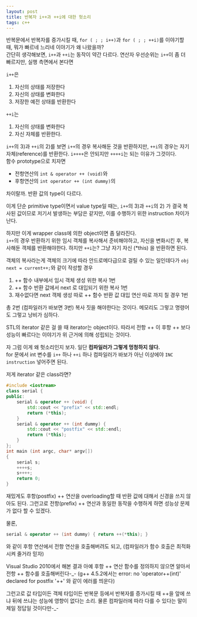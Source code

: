 ```yaml
---
layout: post
title: 반복자 i++과 ++i에 대한 헛소리
tags: c++
---
```


반복문에서 반복자를 증가시킬 때, `for ( ; ; i++)`과 `for ( ; ; ++i)`를 이야기할 때, 뭐가 빠르네 느리네 이야기가 왜 나왔을까?  
간단히 생각해보면, `i++`과 `++i`는 동작이 약간 다르다. 연산자 우선순위는 `i++`이 좀 더 빠르지만, 실행 측면에서 본다면

`i++`은

1. 자신의 상태를 저장한다
2. 자신의 상태를 변화한다
3. 저장한 예전 상태를 반환한다

`++i`는

1. 자신의 상태를 변화한다
2. 자신 자체를 반환한다.

`i++`의 3)과 `++i`의 2)를 보면 `i++`의 경우 복사해둔 것을 반환하지만, `++i`의 경우는 자기 자체(reference)를 반환한다. `i++++`은 안되지만 `++++i`는 되는 이유가 그것이다.  
함수 prototype으로 치자면

* 전항연산의 `int & operator ++ (void)`와 
* 후항연산의 `int operator ++ (int dummy)`의

차이랄까. 반환 값의 type이 다르다.

이게 단순 primitive type이면서 value type일 때는, `i++`의 3)과 `++i`의 2) 가 결국 복사된 값이므로 저기서 발생하는 부담은 같지만, 이를 수행하기 위한 instruction 차이가 난다.

하지만 이게 wrapper class에 의한 object이면 좀 달라진다.  
`i++`의 경우 반환하기 위한 임시 객체를 복사해서 준비해야하고, 자신을 변화시킨 후, 복사해둔 객체를 반환해야한다. 하지만 `++i`는? 그냥 자기 자신 (*this) 을 반환하면 된다.

객체의 복사라는게 객체의 크기에 따라 안드로메다급으로 걸릴 수 있는 일인데다가 `obj next = current++;`와 같이 작성할 경우

1. ++ 함수 내부에서 임시 객체 생성 위한 복사 1번
2. ++ 함수 반환 값에서 next 로 대입되기 위한 복사 1번
3. 재수없다면 next 객체 생성 따로 ++ 함수 반환 값 대입 연산 따로 까지 칠 경우 1번

총 2번 (컴파일러가 바보면 3번) 복사 짓을 해야한다는 것이다. 메모리도 그렇고 명령어도 그렇고 낭비가 심하다.

STL의 iterator 같은 걸 쓸 때 iterator는 object이다. 따라서 전항 ++ 이 후항 ++ 보다 성능이 빠르다는 이야기가 위 근거에 의해 성립되는 것이다.

자 그럼 이게 왜 헛소리인지 보자. 일단 **컴파일러가 그렇게 멍청하지 않다.**  
for 문에서 int 변수를 `i++` 하나 `++i` 하나 컴파일러가 바보가 아닌 이상에야 `INC instruction` 넣어주면 된다.

저게 iterator 같은 class라면?

```cpp
#include <iostream>
class serial {
public:
	serial & operator ++ (void) {
		std::cout << "prefix" << std::endl;
		return (*this);
	}
	serial & operator ++ (int dummy) {
		std::cout << "postfix" << std::endl;
		return (*this);
	}
};
int main (int argc, char* argv[])
{
	serial s;
	++++s;
	s++++;
	return 0;
}
```

재밌게도 후항(postfix) ++ 연산을 overloading할 때 반환 값에 대해서 신경을 쓰지 않아도 된다. 그런고로 전항(prefix) ++ 연산과 동일한 동작을 수행하게 하면 성능상 문제가 없다 할 수 있겠다.

물론, 

```cpp
serial & operator ++ (int dummy) { return ++(*this); }
```

와 같이 후항 연산에서 전항 연산을 호출해버려도 되고, (컴파일러가 함수 호출은 최적화시켜 줄거라 믿자)

Visual Studio 2010에서 해본 결과 아예 후항 ++ 연산 함수를 정의하지 않으면 알아서 전항 ++ 함수를 호출해버린다-_-
(g++ 4.5.2에서는 error: no 'operator++(int)' declared for postfix '++' 와 같이 에러를 띄운다)

그런고로 값 타입이든 객체 타입이든 반복문 등에서 반복자를 증가시킬 때 ++을 앞에 쓰냐 뒤에 쓰냐는 성능에 영향이 없다는 소리. 물론 컴파일러에 따라 다를 수 있다는 말이 제일 정답일 것이다만-_-